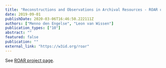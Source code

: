 ```yaml
---
title: "Reconstructions and Observations in Archival Resources - ROAR ontology specification"
date: 2019-09-01
publishDate: 2020-03-06T16:46:50.222111Z
authors: ["Menno den Engelse", "Leon van Wissen"]
publication_types: ["10"]
abstract: ""
featured: false
publication: ""
external_link: "https://w3id.org/roar"
---
```


See [ROAR project page](/project/roar).
